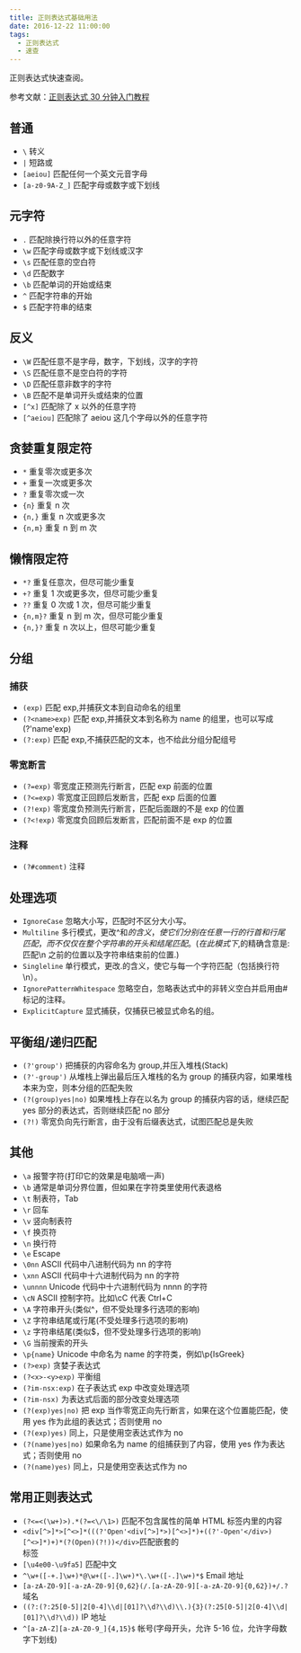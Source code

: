 ```yaml
---
title: 正则表达式基础用法
date: 2016-12-22 11:00:00
tags:
  - 正则表达式
  - 速查
---
```


正则表达式快速查阅。

<!--more-->

参考文献：[正则表达式 30 分钟入门教程](http://deerchao.net/tutorials/regex/regex.htm)

## 普通

- `\` 转义
- `|` 短路或
- `[aeiou]` 匹配任何一个英文元音字母
- `[a-z0-9A-Z_]` 匹配字母或数字或下划线

## 元字符

- `.` 匹配除换行符以外的任意字符
- `\w` 匹配字母或数字或下划线或汉字
- `\s` 匹配任意的空白符
- `\d` 匹配数字
- `\b` 匹配单词的开始或结束
- `^` 匹配字符串的开始
- `$` 匹配字符串的结束

## 反义

- `\W` 匹配任意不是字母，数字，下划线，汉字的字符
- `\S` 匹配任意不是空白符的字符
- `\D` 匹配任意非数字的字符
- `\B` 匹配不是单词开头或结束的位置
- `[^x]` 匹配除了 x 以外的任意字符
- `[^aeiou]` 匹配除了 aeiou 这几个字母以外的任意字符

## 贪婪重复限定符

- `*` 重复零次或更多次
- `+` 重复一次或更多次
- `?` 重复零次或一次
- `{n}` 重复 n 次
- `{n,}` 重复 n 次或更多次
- `{n,m}` 重复 n 到 m 次

## 懒惰限定符

- `*?` 重复任意次，但尽可能少重复
- `+?` 重复 1 次或更多次，但尽可能少重复
- `??` 重复 0 次或 1 次，但尽可能少重复
- `{n,m}?` 重复 n 到 m 次，但尽可能少重复
- `{n,}?` 重复 n 次以上，但尽可能少重复

## 分组

### 捕获

- `(exp)` 匹配 exp,并捕获文本到自动命名的组里
- `(?<name>exp)` 匹配 exp,并捕获文本到名称为 name 的组里，也可以写成(?'name'exp)
- `(?:exp)` 匹配 exp,不捕获匹配的文本，也不给此分组分配组号

### 零宽断言

- `(?=exp)` 零宽度正预测先行断言，匹配 exp 前面的位置
- `(?<=exp)` 零宽度正回顾后发断言，匹配 exp 后面的位置
- `(?!exp)` 零宽度负预测先行断言，匹配后面跟的不是 exp 的位置
- `(?<!exp)` 零宽度负回顾后发断言，匹配前面不是 exp 的位置

### 注释

- `(?#comment)` 注释

## 处理选项

- `IgnoreCase` 忽略大小写，匹配时不区分大小写。
- `Multiline` 多行模式，更改^和$的含义，使它们分别在任意一行的行首和行尾匹配，而不仅仅在整个字符串的开头和结尾匹配。(在此模式下,$的精确含意是:匹配\n 之前的位置以及字符串结束前的位置.)
- `Singleline` 单行模式，更改.的含义，使它与每一个字符匹配（包括换行符\n）。
- `IgnorePatternWhitespace` 忽略空白，忽略表达式中的非转义空白并启用由#标记的注释。
- `ExplicitCapture` 显式捕获，仅捕获已被显式命名的组。

## 平衡组/递归匹配

- `(?'group')` 把捕获的内容命名为 group,并压入堆栈(Stack)
- `(?'-group')` 从堆栈上弹出最后压入堆栈的名为 group 的捕获内容，如果堆栈本来为空，则本分组的匹配失败
- `(?(group)yes|no)` 如果堆栈上存在以名为 group 的捕获内容的话，继续匹配 yes 部分的表达式，否则继续匹配 no 部分
- `(?!)` 零宽负向先行断言，由于没有后缀表达式，试图匹配总是失败

## 其他

- `\a` 报警字符(打印它的效果是电脑嘀一声)
- `\b` 通常是单词分界位置，但如果在字符类里使用代表退格
- `\t` 制表符，Tab
- `\r` 回车
- `\v` 竖向制表符
- `\f` 换页符
- `\n` 换行符
- `\e` Escape
- `\0nn` ASCII 代码中八进制代码为 nn 的字符
- `\xnn` ASCII 代码中十六进制代码为 nn 的字符
- `\unnnn` Unicode 代码中十六进制代码为 nnnn 的字符
- `\cN` ASCII 控制字符。比如\cC 代表 Ctrl+C
- `\A` 字符串开头(类似^，但不受处理多行选项的影响)
- `\Z` 字符串结尾或行尾(不受处理多行选项的影响)
- `\z` 字符串结尾(类似\$，但不受处理多行选项的影响)
- `\G` 当前搜索的开头
- `\p{name}` Unicode 中命名为 name 的字符类，例如\p{IsGreek}
- `(?>exp)` 贪婪子表达式
- `(?<x>-<y>exp)` 平衡组
- `(?im-nsx:exp)` 在子表达式 exp 中改变处理选项
- `(?im-nsx)` 为表达式后面的部分改变处理选项
- `(?(exp)yes|no)` 把 exp 当作零宽正向先行断言，如果在这个位置能匹配，使用 yes 作为此组的表达式；否则使用 no
- `(?(exp)yes)` 同上，只是使用空表达式作为 no
- `(?(name)yes|no)` 如果命名为 name 的组捕获到了内容，使用 yes 作为表达式；否则使用 no
- `(?(name)yes)` 同上，只是使用空表达式作为 no

## 常用正则表达式

- `(?<=<(\w+)>).*(?=<\/\1>)` 匹配不包含属性的简单 HTML 标签内里的内容
- `<div[^>]*>[^<>]*(((?'Open'<div[^>]*>)[^<>]*)+((?'-Open'</div>)[^<>]*)+)*(?(Open)(?!))</div>`匹配嵌套的<div>标签
- `[\u4e00-\u9fa5]` 匹配中文
- `^\w+([-+.]\w+)*@\w+([-.]\w+)*\.\w+([-.]\w+)*$` Email 地址
- `[a-zA-Z0-9][-a-zA-Z0-9]{0,62}(/.[a-zA-Z0-9][-a-zA-Z0-9]{0,62})+/.?` 域名
- `((?:(?:25[0-5]|2[0-4]\\d|[01]?\\d?\\d)\\.){3}(?:25[0-5]|2[0-4]\\d|[01]?\\d?\\d))` IP 地址
- `^[a-zA-Z][a-zA-Z0-9_]{4,15}$` 帐号(字母开头，允许 5-16 位，允许字母数字下划线)
